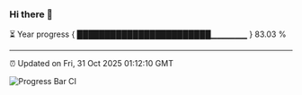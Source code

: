 ### Hi there 👋

⏳ Year progress { ████████████████████████▁▁▁▁▁▁ } 83.03 %

---

⏰ Updated on Fri, 31 Oct 2025 01:12:10 GMT

![Progress Bar CI](https://github.com/liununu/liununu/workflows/Progress%20Bar%20CI/badge.svg)
